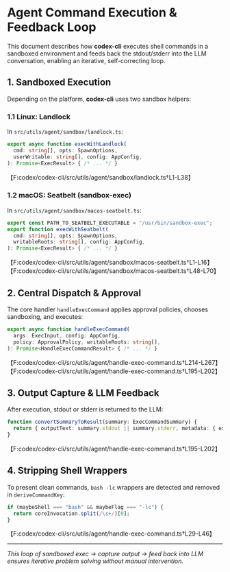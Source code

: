 # Agent Command Execution & Feedback Loop

This document describes how **codex-cli** executes shell commands in a sandboxed environment and feeds back the stdout/stderr into the LLM conversation, enabling an iterative, self-correcting loop.

## 1. Sandboxed Execution

Depending on the platform, **codex-cli** uses two sandbox helpers:

### 1.1 Linux: Landlock
In `src/utils/agent/sandbox/landlock.ts`:
```ts
export async function execWithLandlock(
  cmd: string[], opts: SpawnOptions,
  userWritable: string[], config: AppConfig,
): Promise<ExecResult> { /* ... */ }
```
【F:codex/codex-cli/src/utils/agent/sandbox/landlock.ts†L1-L38】

### 1.2 macOS: Seatbelt (sandbox-exec)
In `src/utils/agent/sandbox/macos-seatbelt.ts`:
```ts
export const PATH_TO_SEATBELT_EXECUTABLE = "/usr/bin/sandbox-exec";
export function execWithSeatbelt(
  cmd: string[], opts: SpawnOptions,
  writableRoots: string[], config: AppConfig,
): Promise<ExecResult> { /* ... */ }
```
【F:codex/codex-cli/src/utils/agent/sandbox/macos-seatbelt.ts†L1-L16】【F:codex/codex-cli/src/utils/agent/sandbox/macos-seatbelt.ts†L48-L70】

## 2. Central Dispatch & Approval

The core handler `handleExecCommand` applies approval policies, chooses sandboxing, and executes:
```ts
export async function handleExecCommand(
  args: ExecInput, config: AppConfig,
  policy: ApprovalPolicy, writableRoots: string[],
): Promise<HandleExecCommandResult> { /* ... */ }
```
【F:codex/codex-cli/src/utils/agent/handle-exec-command.ts†L214-L267】【F:codex/codex-cli/src/utils/agent/handle-exec-command.ts†L195-L202】

## 3. Output Capture & LLM Feedback

After execution, stdout or stderr is returned to the LLM:
```ts
function convertSummaryToResult(summary: ExecCommandSummary) {
  return { outputText: summary.stdout || summary.stderr, metadata: { exit_code, duration_seconds } };
}
```
【F:codex/codex-cli/src/utils/agent/handle-exec-command.ts†L195-L202】

## 4. Stripping Shell Wrappers

To present clean commands, `bash -lc` wrappers are detected and removed in `deriveCommandKey`:
```ts
if (maybeShell === "bash" && maybeFlag === "-lc") {
  return coreInvocation.split(/\s+/)[0];
}
```
【F:codex/codex-cli/src/utils/agent/handle-exec-command.ts†L29-L46】

---
_This loop of sandboxed exec → capture output → feed back into LLM ensures iterative problem solving without manual intervention._
